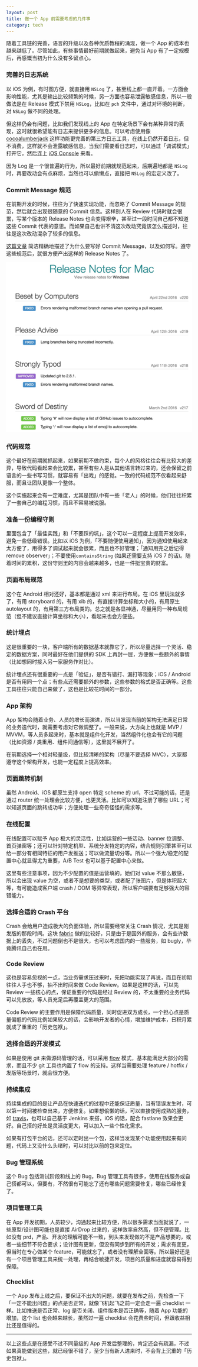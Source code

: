 ```yaml
---
layout: post
title: 做一个 App 前需要考虑的几件事
category: tech
---
```


随着工具链的完善，语言的升级以及各种优质教程的涌现，做一个 App 的成本也越来越低了。尽管如此，有些事情最好前期就做起来，避免当 App 有了一定规模后，再感慨当初为什么没有多留点心。

### 完善的日志系统
以 iOS 为例，有时图方便，就直接用 `NSLog` 了，甚至线上都一直开着。一方面会影响性能，尤其是输出比较频繁的时候，另一方面也容易泄露敏感信息，所以一般做法是在 Release 模式下禁用 `NSLog`，比如在 `pch` 文件中，通过对环境的判断，对 `NSLog` 做不同的处理。

但这样仍会有问题，比如我们发现线上的 App 在特定场景下会有某种异常的表现，这时就很希望能有日志来提供更多的信息。可以考虑使用像 [cocoalumberjack](https://github.com/CocoaLumberjack/CocoaLumberjack) 这样功能更完善的第三方日志工具，在线上仍然开着日志，但不消费，这样就不会泄露敏感信息。当我们需要看日志时，可以通过「调试模式」打开它，然后连上 [iOS Console](http://lemonjar.com/iosconsole/) 来看。

因为 Log 是一个很普遍的行为，所以最好前期就规范起来，后期遍地都是 `NSLog` 时，再要改动会有点麻烦，当然也可以偷懒点，直接把 `NSLog` 的宏定义改了。

### Commit Message 规范
在前期开发的时候，往往为了快速实现功能，而忽略了 Commit Message 的规范，然后就会出现很随意的 Commit 信息。这样别人在 Review 代码时就会很累，写某个版本的 Release Notes 也会变得艰辛，甚至过一段时间自己都不知道这些 Commit 代表的意思。而如果自己也讲不清这次改动究竟该怎么描述时，往往是这次改动混杂了较多的信息。

[这篇文章](https://github.com/erlang/otp/wiki/Writing-good-commit-messages) 简洁精确地描述了为什么要写好 Commit Message，以及如何写。遵守这些规范后，就很方便产出这样的 Release Notes 了。

![](/image/14676794942559.jpg)

### 代码规范
这个最好在前期就抓起来，如果前期不做约束，每个人的风格往往会有比较大的差异，导致代码看起来会比较累，甚至有些人是从其他语言转过来的，还会保留之前语言的一些书写习惯，就容易有「出戏」的感觉。一致的代码规范不仅看起来舒服，而且让团队更像一个整体。

这个实施起来会有一定难度，尤其是团队中有一些「老人」的时候，他们往往积累了一套自己的编程习惯，而且不容易被说服。

### 准备一份编程守则
里面包含了「最佳实践」和「不要踩的坑」，这个可以一定程度上提高开发效率，避免一些低级错误。比如以 iOS 为例，「不要随便使用通知」，因为通知使用起来太方便了，用得多了调试起来就会很累，而且也不好管理；「通知用完之后记得 remove observer」；不要使用`containsString` (如果还需要支持 iOS 7 的话)。随着时间的累积，这份守则里的内容会越来越多，也是一件挺宝贵的财富。

### 页面布局规范
这个在 Android 相对还好，基本都是通过 xml 来进行布局。在 iOS 里玩法就多了，有用 storyboard 的，有用 xib 的，有直接计算坐标和大小的，有用原生 autolayout 的，有用第三方布局类的。总之就是各显神通，尽量用同一种布局规范（但不建议直接计算坐标和大小），看起来也会方便些。

### 统计埋点
这是很重要的一块，客户端所有的数据基本就靠它了，所以尽量选择一个灵活、稳定的数据方案，同时最好在他们提供的 SDK 上再封一层，方便做一些额外的事情（比如想同时接入另一家服务作对比）。

统计埋点还有很重要的一点是「验证」，是否有错打、漏打等现象；iOS / Android 是否有用同一个点；有些点还需要额外的参数，这些参数的格式是否正确等。这些工具往往只能自己来做了，这也是比较花时间的一部分。

### App 架构
App 架构会随着业务、人员的增长而演进，所以当发现当前的架构无法满足日常的业务迭代时，就需要考虑对它做调整了。一般来说，大方向上也就是 MVP / MVVM，等人员多起来时，基本就是组件化开发，当然组件化也会有它的问题（比如资源 / 类重用、组件间通信等），这里就不展开了。

在前期选择一个相对轻量级，但比较清晰的架构（尽量不要选择 MVC），大家都遵守这个架构开发，也能一定程度上提高效率。

### 页面跳转机制
虽然 Android、iOS 都原生支持 open 特定 scheme 的 url，不过可能的话，还是通过 router 统一处理会比较方便，也更灵活。比如可以知道注册了哪些 URL；可以知道页面的跳转成功率；方便处理一些奇奇怪怪的需求等。

### 在线配置
在线配置可以赋予 App 极大的灵活性，比如运营的一些活动、banner 位调整、首页弹窗等；还可以针对特定机型、系统分发特定的内容，结合规则引擎甚至可以给一部分有相同特征的用户发推送；可以做流量切分等。所以一个强大/稳定的配置中心就显得尤为重要，A/B Test 也可以基于配置中心来做。

这里有些注意事项，因为不少配置的值是运营填的，她们对 value 不那么敏感，所以会出现 value 为空，或者不是想要的类型，或者配了张图片，但是体积超大等，有可能造成客户端 crash / OOM 等异常表现，所以客户端要有足够强大的容错能力。

### 选择合适的 Crash 平台
Crash 会给用户造成极大的负面体验，所以需要经常关注 Crash 情况，尤其是刚发版的那段时间。这块 [fabric](http://fabric.io) 做的比较好，只是由于是国外的服务，会有些许数据上的丢失，不过问题倒也不是很大，也可以考虑国内的一些服务，如 bugly，毕竟腾讯自己也在用。

### Code Review
这也是容易忽视的一点，当业务需求压过来时，先把功能实现了再说，而且在初期往往人手也不够，抽不出时间来做 Code Review。如果是这样的话，可以先 Review 一些核心的点，保证重要的代码是经过 Review 的，不太重要的业务代码可以先放放，等人员充足后再覆盖更大的范围。

Code Review 的主要作用是保障代码质量，同时促进双方成长，一个担心点是质量偏低的代码比例如果较大的话，会影响开发者的心情，增加维护成本，日积月累就成了重重的「历史包袱」。

### 选择合适的开发模式
如果是使用 git 来做源码管理的话，可以采用 [flow](http://jeffkreeftmeijer.com/2010/why-arent-you-using-git-flow/) 模式，基本能满足大部分的需求，而且不少 git 工具也内置了 flow 的支持。这样当需要处理 feature / hotfix / 发版等场景时，就会很方便。

### 持续集成
持续集成的目的是让产品在快速迭代的过程中还能保证质量，当有错误发生时，可以第一时间被检查出来，方便修复。如果想偷懒的话，可以直接使用成熟的服务，如 [travis](https://travis-ci.org/)，也可以自己基于 Jenkins 来搭，iOS 的话，配合 fastlane 效果会更好。自己搭的好处是灵活度更大，可以加入一些个性化需求。

如果有打包平台的话，还可以定时出一个包，这样当发现某个功能使用起来有问题，代码上又没什么头绪时，可以对比以前的包来定位。

### Bug 管理系统
这个 Bug 包括测试阶段和线上的 Bug，Bug 管理工具有很多，使用在线服务或自己搭都可以，但要有，不然很有可能忘了还有哪些问题需要修复，哪些已经修复了。

### 项目管理工具
在 App 开发初期，人员较少，沟通起来比较方便，所以很多需求当面就说了，一些原型/设计图可能也是直接 AirDrop 过来的，这样效率自然高，但不便管理。比如没有 prd，产品、开发的理解可能不一致，到头来发现做的不是产品想要的，或者一些细节不符合要求；设计图有更新，但没有同步到所有的开发；需求有变更，但当时在专心做某个 feature，可能就忘了，或者没有理解全面等。所以最好还是有一个项目管理工具来统一处理，再结合敏捷开发，项目的质量和进度就容易得到保障。

### Checklist
一个 App 发布上线之后，要保证不出大的问题，就要在发布之前，先检查一下「一定不能出问题」的点是否正常，就像飞机起飞之前一定会走一遍 checklist 一样。比如推送是否正常、log 是否关闭、组件版本是否正确等，随着 App 功能的增加，这个 list 也会越来越长，虽然过一遍 checklist 会花费些时间，但跟收益相比还是值得的。

---

以上这些点是在感受不过不同量级的 App 开发后整理的，肯定还会有疏漏，不过如果真能做到这些，就已经很不错了，至少当有新人进来时，不会背上沉重的「历史包袱」。

